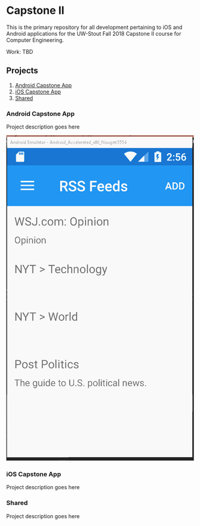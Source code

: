 # Capstone II

This is the primary repository for all development pertaining to iOS and Android applications for the UW-Stout Fall 2018 Capstone II course for Computer Engineering.


Work: TBD


## Projects
1. [Android Capstone App](#android-capstone-app)
2. [iOS Capstone App](#ios-capstone-app)
3. [Shared](#shared)


### Android Capstone App

Project description goes here

![Current Iteration](/docs/images/android_app_iteration2.gif)

### iOS Capstone App

Project description goes here

### Shared

Project description goes here